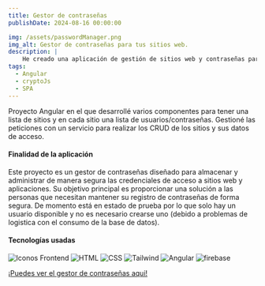 ```yaml
---
title: Gestor de contraseñas
publishDate: 2024-08-16 00:00:00

img: /assets/passwordManager.png
img_alt: Gestor de contraseñas para tus sitios web.
description: |
    He creado una aplicación de gestión de sitios web y contraseñas para poder guardar de forma segura mis datos de acceso en caso de no acordarme de ellos.
tags:
  - Angular
  - cryptoJs
  - SPA
---
```



Proyecto Angular en el que desarrollé varios componentes para tener una lista de sitios y en cada sitio una lista de usuarios/contraseñas. Gestioné las peticiones con un servicio para realizar los CRUD de los sitios y sus datos de acceso.


#### Finalidad de la aplicación

Este proyecto es un gestor de contraseñas diseñado para almacenar y administrar de manera segura las credenciales de acceso a sitios web y aplicaciones. Su objetivo principal es proporcionar una solución a las personas que necesitan mantener su registro de contraseñas de forma segura. De momento está en estado de prueba por lo que solo hay un usuario disponible y no es necesario crearse uno (debido a problemas de logistica con el consumo de la base de datos).

#### Tecnologías usadas

  <img alt="Iconos Frontend" src="https://skillicons.dev/icons?i=typescript&theme=light&perline=4"> <img alt="HTML" src="https://skillicons.dev/icons?i=html&theme=light&perline=4">   <img alt="CSS" src="https://skillicons.dev/icons?i=css&theme=light&perline=4"> 
  <img alt="Tailwind" src="https://skillicons.dev/icons?i=tailwind&theme=light&perline=4">  <img alt="Angular" src="https://skillicons.dev/icons?i=angular&theme=light&perline=4"> <img alt="firebase" src="https://skillicons.dev/icons?i=firebase&theme=light&perline=4"> 


<a href="https://password-manager-jan.vercel.app/site-list" target="_blank">¡Puedes ver el gestor de contraseñas aqui!</a>